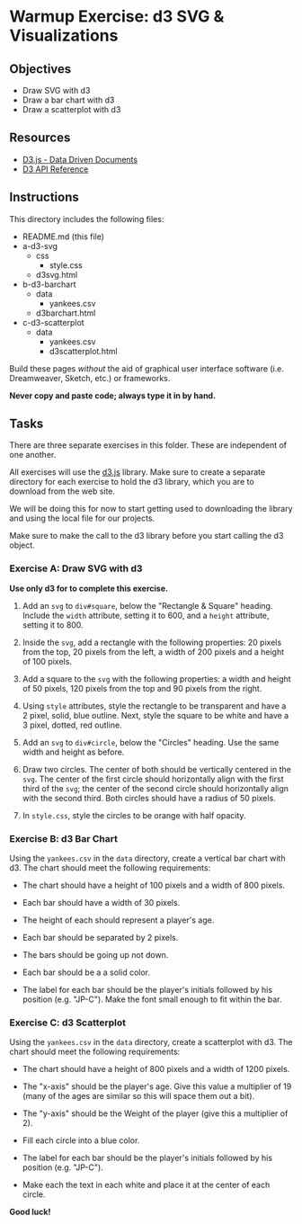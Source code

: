 # Warmup Exercise: d3 SVG & Visualizations

## Objectives

- Draw SVG with d3
- Draw a bar chart with d3
- Draw a scatterplot with d3


## Resources

- [D3.js - Data Driven Documents](https://d3js.org/)
- [D3 API Reference](https://github.com/d3/d3/blob/master/API.md)


## Instructions

This directory includes the following files:

- README.md (this file)
- a-d3-svg
  - css
    - style.css
  - d3svg.html
- b-d3-barchart
  - data
    - yankees.csv
  - d3barchart.html
- c-d3-scatterplot
  - data
    - yankees.csv
    - d3scatterplot.html

Build these pages *without* the aid of graphical user interface software (i.e. Dreamweaver, Sketch, etc.) or frameworks.

**Never copy and paste code; always type it in by hand.**


## Tasks

There are three separate exercises in this folder. These are independent of one another.

All exercises will use the [d3.js](https://d3js.org/) library. Make sure to create a separate directory for each exercise to hold the d3 library, which you are to download from the web site.

We will be doing this for now to start getting used to downloading the library and using the local file for our projects.

Make sure to make the call to the d3 library before you start calling the d3 object.


### Exercise A: Draw SVG with d3

**Use only d3 for to complete this exercise.**

1. Add an `svg` to `div#square`, below the "Rectangle & Square" heading. Include the `width` attribute, setting it to 600, and a `height` attribute, setting it to 800.

2. Inside the `svg`, add a rectangle with the following properties: 20 pixels from the top, 20 pixels from the left, a width of 200 pixels and a height of 100 pixels.

3. Add a square to the `svg` with the following properties: a width and height of 50 pixels, 120 pixels from the top and 90 pixels from the right.

4. Using `style` attributes, style the rectangle to be transparent and have a 2 pixel, solid, blue outline. Next, style the square to be white and have a 3 pixel, dotted, red outline.

5. Add an `svg` to `div#circle`, below the "Circles" heading. Use the same width and height as before.

6. Draw two circles. The center of both should be vertically centered in the `svg`. The center of the first circle should horizontally align with the first third of the `svg`; the center of the second circle should horizontally align with the second third. Both circles should have a radius of 50 pixels.

7. In `style.css`, style the circles to be orange with half opacity.


### Exercise B: d3 Bar Chart

Using the `yankees.csv` in the `data` directory, create a vertical bar chart with d3. The chart should meet the following requirements:

- The chart should have a height of 100 pixels and a width of 800 pixels.

- Each bar should have a width of 30 pixels.

- The height of each should represent a player's age.

- Each bar should be separated by 2 pixels.

- The bars should be going up not down.

- Each bar should be a a solid color.

- The label for each bar should be the player's initials followed by his position (e.g. "JP-C"). Make the font small enough to fit within the bar.


### Exercise C: d3 Scatterplot

Using the `yankees.csv` in the `data` directory, create a scatterplot with d3. The chart should meet the following requirements:

- The chart should have a height of 800 pixels and a width of 1200 pixels.

- The "x-axis" should be the player's age. Give this value a multiplier of 19 (many of the ages are similar so this will space them out a bit).

- The "y-axis" should be the Weight of the player (give this a multiplier of 2).

- Fill each circle into a blue color.

- The label for each bar should be the player's initials followed by his position (e.g. "JP-C").

- Make each the text in each white and place it at the center of each circle.

**Good luck!**
